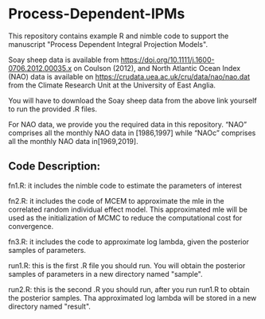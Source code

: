 # Process-Dependent-IPMs

This repository contains example R and nimble code to support the manuscript "Process Dependent Integral Projection Models". 

Soay sheep data is available from https://doi.org/10.1111/j.1600-0706.2012.00035.x on Coulson (2012), and North Atlantic Ocean Index (NAO) data is available on https://crudata.uea.ac.uk/cru/data/nao/nao.dat from the Climate Research Unit at the University of East Anglia.

You will have to download the Soay sheep data from the above link yourself to run the provided .R files. 

For NAO data, we provide you the required data in this repository. “NAO” comprises all the monthly NAO data in [1986,1997] while “NAOc” comprises all the monthly NAO data in[1969,2019].



## Code Description:

fn1.R: it includes the nimble code to estimate the parameters of interest

fn2.R: it includes the code of MCEM to approximate the mle in the correlated random individual effect model. This approximated mle will be used as the initialization of MCMC to reduce the computational cost for convergence.

fn3.R: it includes the code to approximate log lambda, given the posterior samples of parameters. 

run1.R: this is the first .R file you should run. You will obtain the posterior samples of parameters in a new directory named "sample".

run2.R: this is the second .R you should run, after you run run1.R to obtain the posterior samples. Tha approximated log lambda will be stored in a new directory named "result". 
